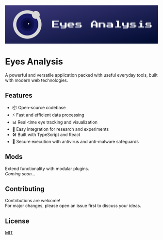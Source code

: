 ![EnTT: Gaming meets modern C++](images/banner.png)

# Eyes Analysis

A powerful and versatile application packed with useful everyday tools, built with modern web technologies.

## Features

- 📦 Open-source codebase  
- ⚡ Fast and efficient data processing  
- 📊 Real-time eye tracking and visualization  
- 🧪 Easy integration for research and experiments  
- 🛠️ Built with TypeScript and React  
- 🔐 Secure execution with antivirus and anti-malware safeguards  

## Mods

Extend functionality with modular plugins.  
*Coming soon...*

## Contributing

Contributions are welcome!  
For major changes, please open an issue first to discuss your ideas.

## License

[MIT](LICENSE)
